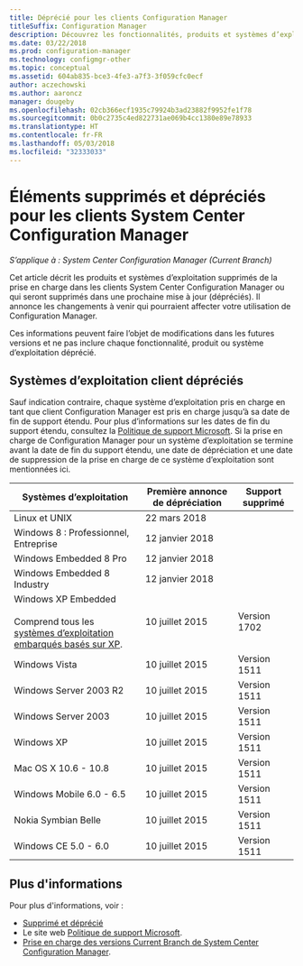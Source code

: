 ```yaml
---
title: Déprécié pour les clients Configuration Manager
titleSuffix: Configuration Manager
description: Découvrez les fonctionnalités, produits et systèmes d’exploitation que System Center Configuration Manager ne prend plus en charge pour les clients.
ms.date: 03/22/2018
ms.prod: configuration-manager
ms.technology: configmgr-other
ms.topic: conceptual
ms.assetid: 604ab835-bce3-4fe3-a7f3-3f059cfc0ecf
author: aczechowski
ms.author: aaroncz
manager: dougeby
ms.openlocfilehash: 02cb366ecf1935c79924b3ad23882f9952fe1f78
ms.sourcegitcommit: 0b0c2735c4ed822731ae069b4cc1380e89e78933
ms.translationtype: HT
ms.contentlocale: fr-FR
ms.lasthandoff: 05/03/2018
ms.locfileid: "32333033"
---
```

# <a name="removed-and-deprecated-items-for-system-center-configuration-manager-clients"></a>Éléments supprimés et dépréciés pour les clients System Center Configuration Manager

*S’applique à : System Center Configuration Manager (Current Branch)*

Cet article décrit les produits et systèmes d’exploitation supprimés de la prise en charge dans les clients System Center Configuration Manager ou qui seront supprimés dans une prochaine mise à jour (dépréciés). Il annonce les changements à venir qui pourraient affecter votre utilisation de Configuration Manager.  

Ces informations peuvent faire l’objet de modifications dans les futures versions et ne pas inclure chaque fonctionnalité, produit ou système d’exploitation déprécié.  

## <a name="deprecated-client-operating-systems"></a>Systèmes d’exploitation client dépréciés  

 Sauf indication contraire, chaque système d’exploitation pris en charge en tant que client Configuration Manager est pris en charge jusqu’à sa date de fin de support étendu. Pour plus d’informations sur les dates de fin du support étendu, consultez la [Politique de support Microsoft](https://support.microsoft.com/lifecycle). Si la prise en charge de Configuration Manager pour un système d’exploitation se termine avant la date de fin du support étendu, une date de dépréciation et une date de suppression de la prise en charge de ce système d’exploitation sont mentionnées ici.  

|**Systèmes d’exploitation**|**Première annonce de dépréciation**|**Support supprimé**|  
|-|-|-|
|Linux et UNIX|22 mars 2018||
|Windows 8 : Professionnel, Entreprise|12 janvier 2018||
|Windows Embedded 8 Pro|12 janvier 2018||
|Windows Embedded 8 Industry|12 janvier 2018||
|Windows XP Embedded <br><br> Comprend tous les [systèmes d’exploitation embarqués basés sur XP](/sccm/core/plan-design/configs/supported-operating-systems-for-clients-and-devices#windows-embedded-computers).|10 juillet 2015|Version 1702| 
|Windows Vista|10 juillet 2015|Version 1511| 
|Windows Server 2003 R2|10 juillet 2015|Version 1511|
|Windows Server 2003|10 juillet 2015|Version 1511|   
|Windows XP|10 juillet 2015|Version 1511|  
|Mac OS X 10.6 - 10.8|10 juillet 2015|Version 1511|  
|Windows Mobile 6.0 - 6.5|10 juillet 2015|Version 1511|  
|Nokia Symbian Belle|10 juillet 2015|Version 1511|  
|Windows CE 5.0 - 6.0|10 juillet 2015|Version 1511|  


## <a name="more-information"></a>Plus d'informations
Pour plus d'informations, voir :
 - [Supprimé et déprécié](/sccm/core/plan-design/changes/deprecated/removed-and-deprecated)
 - Le site web [Politique de support Microsoft](https://support.microsoft.com/lifecycle).
 - [Prise en charge des versions Current Branch de System Center Configuration Manager](/sccm/core/servers/manage/current-branch-versions-supported).